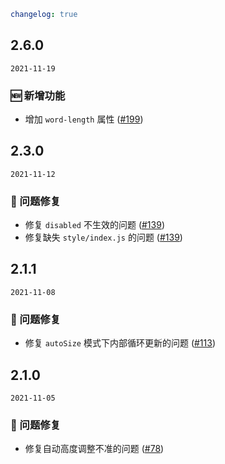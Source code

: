 ```yaml
changelog: true
```

## 2.6.0

`2021-11-19`

### 🆕 新增功能

- 增加 `word-length` 属性 ([#199](https://github.com/arco-design/arco-design-vue/pull/199))


## 2.3.0

`2021-11-12`

### 🐛 问题修复

- 修复 `disabled` 不生效的问题 ([#139](https://github.com/arco-design/arco-design-vue/pull/139))
- 修复缺失 `style/index.js` 的问题 ([#139](https://github.com/arco-design/arco-design-vue/pull/139))


## 2.1.1

`2021-11-08`

### 🐛 问题修复

- 修复 `autoSize` 模式下内部循环更新的问题 ([#113](https://github.com/arco-design/arco-design-vue/pull/113))


## 2.1.0

`2021-11-05`

### 🐛 问题修复

- 修复自动高度调整不准的问题 ([#78](https://github.com/arco-design/arco-design-vue/pull/78))

